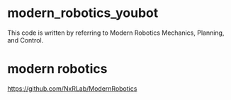 # modern_robotics_youbot

This code is written by referring to Modern Robotics Mechanics, Planning, and Control.

# modern robotics
https://github.com/NxRLab/ModernRobotics
